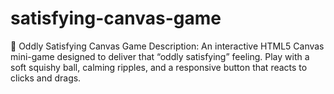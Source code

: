 # satisfying-canvas-game
 🎨 Oddly Satisfying Canvas Game Description: An interactive HTML5 Canvas mini-game designed to deliver that “oddly satisfying” feeling. Play with a soft squishy ball, calming ripples, and a responsive button that reacts to clicks and drags.
